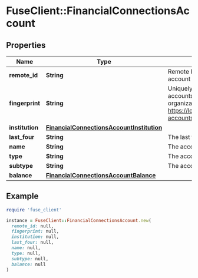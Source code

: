 # FuseClient::FinancialConnectionsAccount

## Properties

| Name | Type | Description | Notes |
| ---- | ---- | ----------- | ----- |
| **remote_id** | **String** | Remote Id of the account, ie Plaid or Teller account id | [optional] |
| **fingerprint** | **String** | Uniquely identifies this account across all accounts associated with your organization. See more information here: https://letsfuse.readme.io/docs/duplicate-accounts | [optional] |
| **institution** | [**FinancialConnectionsAccountInstitution**](FinancialConnectionsAccountInstitution.md) |  | [optional] |
| **last_four** | **String** | The last four digits of the account number. | [optional] |
| **name** | **String** | The account&#39;s name, ie &#39;My Checking&#39; | [optional] |
| **type** | **String** | The account&#39;s type e.g depository. | [optional] |
| **subtype** | **String** | The account&#39;s subtype | [optional] |
| **balance** | [**FinancialConnectionsAccountBalance**](FinancialConnectionsAccountBalance.md) |  | [optional] |

## Example

```ruby
require 'fuse_client'

instance = FuseClient::FinancialConnectionsAccount.new(
  remote_id: null,
  fingerprint: null,
  institution: null,
  last_four: null,
  name: null,
  type: null,
  subtype: null,
  balance: null
)
```

